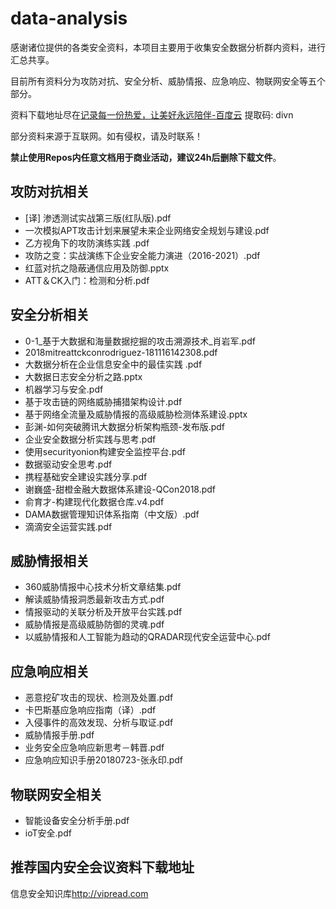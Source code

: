 # data-analysis

感谢诸位提供的各类安全资料，本项目主要用于收集安全数据分析群内资料，进行汇总共享。

目前所有资料分为攻防对抗、安全分析、威胁情报、应急响应、物联网安全等五个部分。

资料下载地址尽在[记录每一份热爱，让美好永远陪伴-百度云](https://pan.baidu.com/s/1qhK9rXf3FKqLCWbe0_9TPQ) 提取码: divn

部分资料来源于互联网。如有侵权，请及时联系！

**禁止使用Repos内任意文档用于商业活动，建议24h后删除下载文件**。

## 攻防对抗相关

- [译] 渗透测试实战第三版(红队版).pdf
- 一次模拟APT攻击计划来展望未来企业网络安全规划与建设.pdf
- 乙方视角下的攻防演练实践 .pdf
- 攻防之变：实战演练下企业安全能力演进（2016-2021）.pdf
- 红蓝对抗之隐蔽通信应用及防御.pptx
- ATT＆CK入门：检测和分析.pdf

## 安全分析相关

- 0-1_基于大数据和海量数据挖掘的攻击溯源技术_肖岩军.pdf
- 2018mitreattckconrodriguez-181116142308.pdf
- 大数据分析在企业信息安全中的最佳实践 .pdf
- 大数据日志安全分析之路.pptx
- 机器学习与安全.pdf
- 基于攻击链的网络威胁捕猎架构设计.pdf
- 基于网络全流量及威胁情报的高级威胁检测体系建设.pptx
- 彭渊-如何突破腾讯大数据分析架构瓶颈-发布版.pdf
- 企业安全数据分析实践与思考.pdf
- 使用securityonion构建安全监控平台.pdf
- 数据驱动安全思考.pdf
- 携程基础安全建设实践分享.pdf
- 谢巍盛-甜橙金融大数据体系建设-QCon2018.pdf
- 俞育才-构建现代化数据仓库.v4.pdf
- DAMA数据管理知识体系指南（中文版）.pdf
- 滴滴安全运营实践.pdf

## 威胁情报相关

- 360威胁情报中心技术分析文章结集.pdf
- 解读威胁情报洞悉最新攻击方式.pdf
- 情报驱动的关联分析及开放平台实践.pdf
- 威胁情报是高级威胁防御的灵魂.pdf
- 以威胁情报和人工智能为趋动的QRADAR现代安全运营中心.pdf

## 应急响应相关

- 恶意挖矿攻击的现状、检测及处置.pdf
- 卡巴斯基应急响应指南（译）.pdf
- 入侵事件的高效发现、分析与取证.pdf
- 威胁情报手册.pdf
- 业务安全应急响应新思考－韩晋.pdf
- 应急响应知识手册20180723-张永印.pdf

## 物联网安全相关

- 智能设备安全分析手册.pdf
- ioT安全.pdf
  
## 推荐国内安全会议资料下载地址

信息安全知识库<http://vipread.com>
